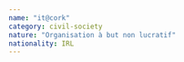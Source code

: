```yaml
---
name: "it@cork"
category: civil-society
nature: "Organisation à but non lucratif"
nationality: IRL
---
```

    